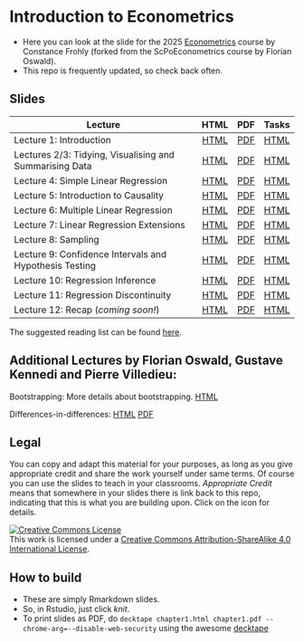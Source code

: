 # Introduction to Econometrics

* Here you can look at the slide for the 2025 [Econometrics](https://github.com/Frohly-Constance/Course_Econometrics) course by Constance Frohly (forked from the ScPoEconometrics course by Florian Oswald).
* This repo is frequently updated, so check back often.


## Slides

| Lecture | HTML | PDF | Tasks |
|---------|:----:|:---:|-------|
| Lecture 1: Introduction | [HTML](https://raw.githack.com/Frohly-Constance/Course_Econometrics/master/chapter_intro/Deck1_Intro.html) | [PDF](https://rawcdn.githack.com/Frohly-Constance/Course_Econometrics/master/chapter_intro/Deck1.pdf) | [HTML](https://raw.githack.com/Frohly-Constance/Course_Econometrics/master/chapter_intro/tasks/intro_tasks.html) |
| Lectures 2/3: Tidying, Visualising and Summarising Data | [HTML](https://raw.githack.com/ScPoEcon/ScPoEconometrics-Slides/master/chapter_tidy/chapter_tidy.html) | [PDF](https://rawcdn.githack.com/ScPoEcon/ScPoEconometrics-Slides/master/chapter_tidy/chapter_tidy.pdf) | [HTML](https://raw.githack.com/ScPoEcon/ScPoEconometrics-Slides/master/chapter_tidy/tasks/tidy_tasks.html)  |
| Lecture 4: Simple Linear Regression | [HTML](https://raw.githack.com/ScPoEcon/ScPoEconometrics-Slides/master/chapter_slr/chapter_slr.html) | [PDF](https://rawcdn.githack.com/ScPoEcon/ScPoEconometrics-Slides/master/chapter_slr/chapter_slr.pdf) | [HTML](https://raw.githack.com/ScPoEcon/ScPoEconometrics-Slides/master/chapter_slr/tasks/slr_tasks.html)  |
| Lecture 5: Introduction to Causality | [HTML](https://raw.githack.com/ScPoEcon/ScPoEconometrics-Slides/master/chapter_causality/chapter_causality.html) | [PDF](https://rawcdn.githack.com/ScPoEcon/ScPoEconometrics-Slides/master/chapter_causality/chapter_causality.pdf) | [HTML](https://raw.githack.com/ScPoEcon/ScPoEconometrics-Slides/master/chapter_causality/tasks/causality_tasks.html) |
| Lecture 6: Multiple Linear Regression | [HTML](https://raw.githack.com/ScPoEcon/ScPoEconometrics-Slides/master/chapter_mlr/chapter_mlr.html) | [PDF](https://rawcdn.githack.com/ScPoEcon/ScPoEconometrics-Slides/master/chapter_mlr/chapter_mlr.pdf)  | [HTML](https://raw.githack.com/ScPoEcon/ScPoEconometrics-Slides/master/chapter_mlr/tasks/mlr_tasks.html) |
| Lecture 7: Linear Regression Extensions | [HTML](https://raw.githack.com/ScPoEcon/ScPoEconometrics-Slides/master/chapter_regext/chapter_regext.html) | [PDF](https://rawcdn.githack.com/ScPoEcon/ScPoEconometrics-Slides/master/chapter_regext/chapter_regext.pdf)  | [HTML](https://raw.githack.com/ScPoEcon/ScPoEconometrics-Slides/master/chapter_regext/tasks/regext_tasks.html)  |
| Lecture 8: Sampling | [HTML](https://raw.githack.com/ScPoEcon/ScPoEconometrics-Slides/master/chapter_sampling/chapter_sampling.html) | [PDF](https://rawcdn.githack.com/ScPoEcon/ScPoEconometrics-Slides/master/chapter_sampling/chapter_sampling.pdf) | [HTML](https://raw.githack.com/ScPoEcon/ScPoEconometrics-Slides/master/chapter_sampling/tasks/sampling_tasks.html)  |
| Lecture 9: Confidence Intervals and Hypothesis Testing | [HTML](https://raw.githack.com/ScPoEcon/ScPoEconometrics-Slides/master/chapter_ci_hyptest/chapter_ci_hyptest.html) | [PDF](https://rawcdn.githack.com/ScPoEcon/ScPoEconometrics-Slides/master/chapter_ci_hyptest/chapter_ci_hyptest.pdf) | [HTML]()  |
| Lecture 10: Regression Inference | [HTML](https://raw.githack.com/ScPoEcon/ScPoEconometrics-Slides/master/chapter_reginference/reg_inference.html) | [PDF](https://rawcdn.githack.com/ScPoEcon/ScPoEconometrics-Slides/master/chapter_reginference/reg_inference.pdf) | [HTML](https://raw.githack.com/ScPoEcon/ScPoEconometrics-Slides/master/chapter_reginference/tasks/reginference_tasks.html) |
| Lecture 11: Regression Discontinuity | [HTML](https://raw.githack.com/ScPoEcon/ScPoEconometrics-Slides/master/chapter-RDD/RDD.html) | [PDF](https://rawcdn.githack.com/ScPoEcon/ScPoEconometrics-Slides/master/chapter-RDD/RDD.pdf)  | [HTML]() |
| Lecture 12: Recap (*coming soon!*) | [HTML]() | [PDF]()  | [HTML]()|

The suggested reading list can be found [here](https://github.com/ScPoEcon/ScPoEconometrics-Slides/blob/master/syllabus.md).

## Additional Lectures by Florian Oswald, Gustave Kennedi and Pierre Villedieu:

Bootstrapping: More details about bootstrapping. [HTML](https://raw.githack.com/ScPoEcon/ScPoEconometrics-Slides/master/chapter_bootstrap/boostrap.html)

Differences-in-differences:
[HTML](https://raw.githack.com/ScPoEcon/ScPoEconometrics-Slides/master/chapter_did/chapter_did.html) [PDF](https://rawcdn.githack.com/ScPoEcon/ScPoEconometrics-Slides/master/chapter_did/chapter_did.pdf)

## Legal

You can copy and adapt this material for your purposes, as long as you give appropriate credit and share the work yourself  under same terms. Of course you can use the slides to teach in your classrooms. *Appropriate Credit* means that somewhere in your slides there is link back to this repo, indicating that this is what you are building upon. Click on the icon for details.

<a rel="license" href="http://creativecommons.org/licenses/by-sa/4.0/"><img alt="Creative Commons License" style="border-width:0" src="https://i.creativecommons.org/l/by-sa/4.0/88x31.png" /></a><br />This work is licensed under a <a rel="license" href="http://creativecommons.org/licenses/by-sa/4.0/">Creative Commons Attribution-ShareAlike 4.0 International License</a>.

## How to build

* These are simply Rmarkdown slides.
* So, in Rstudio, just click *knit*.
* To print slides as PDF, do 
```decktape chapter1.html chapter1.pdf --chrome-arg=--disable-web-security```
using the awesome [decktape](https://github.com/astefanutti/decktape)
